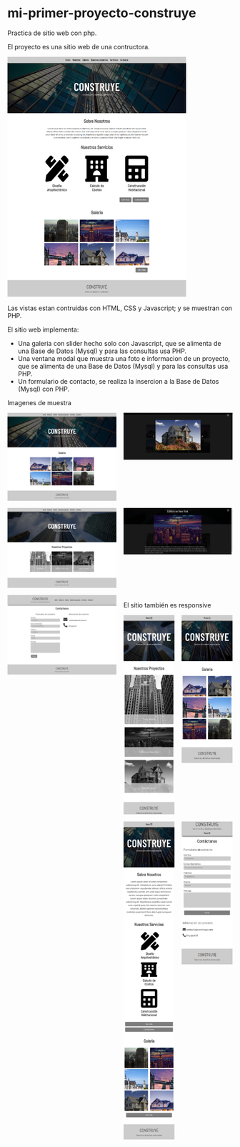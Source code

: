 # mi-primer-proyecto-construye
Practica de sitio web con php.

El proyecto es una sitio web de una contructora.

<img src="https://raw.githubusercontent.com/yaakov04/mi-primer-proyecto-construye/master/imagenes_muestra/image823.png" width="400">

Las vistas estan contruidas con HTML, CSS y Javascript; y se muestran con PHP.

El sitio web implementa:
+ Una galeria con slider hecho solo con Javascript, que se alimenta de una Base de Datos (Mysql) y para las consultas usa PHP.
+ Una ventana modal que muestra una foto e informacion de un proyecto, que se alimenta de una Base de Datos (Mysql) y para las consultas usa PHP. 
+ Un formulario de contacto, se realiza la insercion a la Base de Datos (Mysql) con PHP.

Imagenes de muestra
<div style="
  display:grid;
  grid-template-columns: repeat(2, 1fr);
  gap: 1rem;
  ">
  <img src="https://raw.githubusercontent.com/yaakov04/mi-primer-proyecto-construye/master/imagenes_muestra/image1385.png" width="400">
  <img src="https://raw.githubusercontent.com/yaakov04/mi-primer-proyecto-construye/master/imagenes_muestra/image1947.png" width="400">
  <img src="https://raw.githubusercontent.com/yaakov04/mi-primer-proyecto-construye/master/imagenes_muestra/image2509.png" width="400">
  <img src="https://raw.githubusercontent.com/yaakov04/mi-primer-proyecto-construye/master/imagenes_muestra/image3071.png" width="400">
  <img src="https://raw.githubusercontent.com/yaakov04/mi-primer-proyecto-construye/master/imagenes_muestra/image4195.png" >
<div>
  
El sitio también es responsive
<div style="
  display:grid;
  grid-template-columns: repeat(2, 1fr);
  gap: 1rem;
  ">
  <img src="https://raw.githubusercontent.com/yaakov04/mi-primer-proyecto-construye/master/imagenes_muestra/image6454.png" width="400">
  <img src="https://raw.githubusercontent.com/yaakov04/mi-primer-proyecto-construye/master/imagenes_muestra/image7016.png" width="400">
  <img src="https://raw.githubusercontent.com/yaakov04/mi-primer-proyecto-construye/master/imagenes_muestra/image8140.png" width="400">
  <img src="https://raw.githubusercontent.com/yaakov04/mi-primer-proyecto-construye/master/imagenes_muestra/image5892.png" width="400">
<div>
